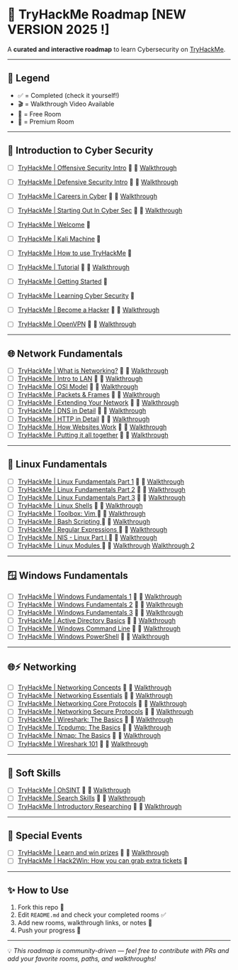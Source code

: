# 🚀 TryHackMe Roadmap [NEW VERSION 2025 !]

A **curated and interactive roadmap** to learn Cybersecurity on <a href="https://tryhackme.com" target="_blank" rel="noopener noreferrer">TryHackMe</a>.  

---

## 📌 Legend  
- ✅ = Completed (check it yourself!)  
- 🎬 = Walkthrough Video Available  
- 🎁 = Free Room  
- 💸 = Premium Room  

---

## 📂 Introduction to Cyber Security 

- [ ] <a href="https://tryhackme.com/room/offensivesecurityintrokK" target="_blank" rel="noopener noreferrer">TryHackMe | Offensive Security Intro</a> 🎁 🎥 <a href="https://www.youtube.com/watch?v=lBRHTtwsBeo" target="_blank" rel="noopener noreferrer">Walkthrough</a>   
- [ ] <a href="https://tryhackme.com/room/defensivesecurityintro" target="_blank" rel="noopener noreferrer">TryHackMe | Defensive Security Intro</a> 🎁 🎥 <a href="https://www.youtube.com/watch?v=3fG3HpEnM2A" target="_blank" rel="noopener noreferrer">Walkthrough</a>  
- [ ] <a href="https://tryhackme.com/room/careersincyber" target="_blank" rel="noopener noreferrer">TryHackMe | Careers in Cyber</a> 🎁 🎥 <a href="https://www.youtube.com/watch?v=9sMDzMIp-98" target="_blank" rel="noopener noreferrer">Walkthrough</a>    
- [ ] <a href="https://tryhackme.com/room/startingoutincybersec" target="_blank" rel="noopener noreferrer">TryHackMe | Starting Out In Cyber Sec</a> 🎁 🎥 <a href="https://www.youtube.com/watch?v=5g6D69bmQdw" target="_blank" rel="noopener noreferrer">Walkthrough</a>
- [ ] <a href="https://tryhackme.com/room/hello" target="_blank" rel="noopener noreferrer">TryHackMe | Welcome</a> 🎁 
- [ ] <a href="https://tryhackme.com/room/kali" target="_blank" rel="noopener noreferrer">TryHackMe | Kali Machine</a> 💸
- [ ] <a href="https://tryhackme.com/room/howtousetryhackme" target="_blank" rel="noopener noreferrer">TryHackMe | How to use TryHackMe</a> 🎁 
- [ ] <a href="https://tryhackme.com/room/tutorial" target="_blank" rel="noopener noreferrer">TryHackMe | Tutorial</a> 🎁 🎥 <a href="https://www.youtube.com/watch?v=ROO2pDPgja4" target="_blank" rel="noopener noreferrer">Walkthrough</a>
- [ ] <a href="https://tryhackme.com/room/gettingstarted" target="_blank" rel="noopener noreferrer">TryHackMe | Getting Started</a> 🎁 
- [ ] <a href="https://tryhackme.com/room/beginnerpathintro" target="_blank" rel="noopener noreferrer">TryHackMe | Learning Cyber Security</a> 🎁
- [ ] <a href="https://tryhackme.com/room/becomeahackeroa" target="_blank" rel="noopener noreferrer">TryHackMe | Become a Hacker</a> 🎁 🎥 <a href="https://www.youtube.com/watch?v=X2MQ-U6wlwY" target="_blank" rel="noopener noreferrer">Walkthrough</a>
- [ ] <a href="https://tryhackme.com/room/openvpn" target="_blank" rel="noopener noreferrer">TryHackMe | OpenVPN</a> 🎁 🎥 <a href="https://www.youtube.com/watch?v=Qm3SQE-dPdA" target="_blank" rel="noopener noreferrer">Walkthrough</a>
  

---

## 🌐 Network Fundamentals
- [ ] <a href="https://tryhackme.com/room/whatisnetworking" target="_blank" rel="noopener noreferrer">TryHackMe | What is Networking?</a> 🎁 🎥 <a href="https://www.youtube.com/watch?v=42u_2e6eNF4" target="_blank" rel="noopener noreferrer">Walkthrough</a>
- [ ] <a href="https://tryhackme.com/room/introtolan" target="_blank" rel="noopener noreferrer">TryHackMe | Intro to LAN</a> 💸 🎥 <a href="https://www.youtube.com/watch?v=csYtPidvvFQ" target="_blank" rel="noopener noreferrer">Walkthrough</a>
- [ ] <a href="https://tryhackme.com/room/osimodelzi" target="_blank" rel="noopener noreferrer">TryHackMe | OSI Model</a> 💸 🎥 <a href="https://www.youtube.com/watch?v=hWIktHvNjeM" target="_blank" rel="noopener noreferrer">Walkthrough</a>
- [ ] <a href="https://tryhackme.com/room/packetsframes" target="_blank" rel="noopener noreferrer">TryHackMe | Packets & Frames</a> 💸 🎥 <a href="https://www.youtube.com/watch?v=vzcLrE0SfiQ" target="_blank" rel="noopener noreferrer">Walkthrough</a>
- [ ] <a href="https://tryhackme.com/room/extendingyournetwork" target="_blank" rel="noopener noreferrer">TryHackMe | Extending Your Network</a> 💸 🎥 <a href="https://www.youtube.com/watch?v=uMkjvpux70I" target="_blank" rel="noopener noreferrer">Walkthrough</a>
- [ ] <a href="https://tryhackme.com/room/dnsindetail" target="_blank" rel="noopener noreferrer">TryHackMe | DNS in Detail</a> 🎁 🎥 <a href="https://www.youtube.com/watch?v=jpTY1S5vs9k" target="_blank" rel="noopener noreferrer">Walkthrough</a>
- [ ] <a href="https://tryhackme.com/room/httpindetail" target="_blank" rel="noopener noreferrer">TryHackMe | HTTP in Detail</a> 🎁 🎥 <a href="https://www.youtube.com/watch?v=XZyapIKV3Rw" target="_blank" rel="noopener noreferrer">Walkthrough</a>
- [ ] <a href="https://tryhackme.com/room/howwebsiteswork" target="_blank" rel="noopener noreferrer">TryHackMe | How Websites Work</a> 🎁 🎥 <a href="https://www.youtube.com/watch?v=iWoiwFRLV4I" target="_blank" rel="noopener noreferrer">Walkthrough</a>
- [ ] <a href="https://tryhackme.com/room/puttingitalltogether" target="_blank" rel="noopener noreferrer">TryHackMe | Putting it all together</a> 🎁 🎥 <a href="https://www.youtube.com/watch?v=Aa_FAA3v22g" target="_blank" rel="noopener noreferrer">Walkthrough</a>

---

## 🐧 Linux Fundamentals  

- [ ] <a href="https://tryhackme.com/room/linuxfundamentalspart1" target="_blank" rel="noopener noreferrer">TryHackMe | Linux Fundamentals Part 1</a> 🎁 🎥 <a href="https://www.youtube.com/watch?v=kPylihJRG70" target="_blank" rel="noopener noreferrer">Walkthrough</a>
- [ ] <a href="https://tryhackme.com/room/linuxfundamentalspart2" target="_blank" rel="noopener noreferrer">TryHackMe | Linux Fundamentals Part 2</a> 💸 🎥 <a href="https://www.youtube.com/watch?v=7Zt2Mp2IeBI" target="_blank" rel="noopener noreferrer">Walkthrough</a>
- [ ] <a href="https://tryhackme.com/room/linuxfundamentalspart2" target="_blank" rel="noopener noreferrer">TryHackMe | Linux Fundamentals Part 3</a> 💸 🎥 <a href="https://tryhackme.com/room/linuxfundamentalspart3" target="_blank" rel="noopener noreferrer">Walkthrough</a>
- [ ] <a href="https://tryhackme.com/room/linuxshells" target="_blank" rel="noopener noreferrer">TryHackMe | Linux Shells</a> 💸 🎥 <a href="https://www.youtube.com/watch?v=xpKQ8FHogdE" target="_blank" rel="noopener noreferrer">Walkthrough</a>
- [ ] <a href="https://tryhackme.com/room/toolboxvim" target="_blank" rel="noopener noreferrer">TryHackMe | Toolbox: Vim </a> 🎁 🎥 <a href="https://www.youtube.com/watch?v=-txKSRn0qeA" target="_blank" rel="noopener noreferrer">Walkthrough</a>
- [ ] <a href="https://tryhackme.com/room/bashscripting" target="_blank" rel="noopener noreferrer">TryHackMe | Bash Scripting  </a> 🎁 🎥 <a href="https://www.youtube.com/watch?v=-av-mD22ukU" target="_blank" rel="noopener noreferrer">Walkthrough</a>
- [ ] <a href="https://tryhackme.com/room/catregex" target="_blank" rel="noopener noreferrer">TryHackMe | Regular Expressions  </a> 🎁 🎥 <a href="https://www.youtube.com/watch?v=0VWbo4CNims&t=877s" target="_blank" rel="noopener noreferrer">Walkthrough</a>
- [ ] <a href="https://tryhackme.com/room/nislinuxone" target="_blank" rel="noopener noreferrer">TryHackMe | NIS - Linux Part I  </a> 💸 🎥 <a href="https://www.youtube.com/watch?v=zJpZASQREOc" target="_blank" rel="noopener noreferrer">Walkthrough</a>
- [ ] <a href="https://tryhackme.com/room/linuxmodules" target="_blank" rel="noopener noreferrer">TryHackMe | Linux Modules  </a> 🎁 🎥 <a href="https://www.youtube.com/watch?v=eXhltuBfa8s" target="_blank" rel="noopener noreferrer">Walkthrough</a>  <a href="https://www.youtube.com/playlist?list=PLbpSggYC-xcoaX_xx2OIah7rCT9ymwP29" target="_blank" rel="noopener noreferrer"> Walkthrough 2</a>

---

## 🪟 Windows Fundamentals  

- [ ] <a href="https://tryhackme.com/room/windowsfundamentals1xbx" target="_blank" rel="noopener noreferrer">TryHackMe | Windows Fundamentals 1</a> 🎁 🎥 <a href="https://www.youtube.com/watch?v=Ssa2W1bUoAg" target="_blank" rel="noopener noreferrer">Walkthrough</a>
- [ ] <a href="https://tryhackme.com/room/windowsfundamentals2x0x" target="_blank" rel="noopener noreferrer">TryHackMe | Windows Fundamentals 2</a> 🎁 🎥 <a href="https://www.youtube.com/watch?v=9lz5nLOw7iU" target="_blank" rel="noopener noreferrer">Walkthrough</a>
- [ ] <a href="https://tryhackme.com/room/windowsfundamentals3xzx" target="_blank" rel="noopener noreferrer">TryHackMe | Windows Fundamentals 3</a> 🎁 🎥 <a href="https://www.youtube.com/watch?v=pXpUts9wltk" target="_blank" rel="noopener noreferrer">Walkthrough</a>
- [ ] <a href="https://tryhackme.com/room/winadbasics" target="_blank" rel="noopener noreferrer">TryHackMe | Active Directory Basics</a> 🎁 🎥 <a href="https://www.youtube.com/watch?v=T55AcTV_m7E" target="_blank" rel="noopener noreferrer">Walkthrough</a>
- [ ] <a href="https://tryhackme.com/room/windowscommandline" target="_blank" rel="noopener noreferrer">TryHackMe | Windows Command Line</a> 🎁 🎥 <a href="https://www.youtube.com/watch?v=Dbtq2gT2S-I" target="_blank" rel="noopener noreferrer">Walkthrough</a>
- [ ] <a href="https://tryhackme.com/room/windowspowershell" target="_blank" rel="noopener noreferrer">TryHackMe | Windows PowerShell</a> 💸 🎥 <a href="https://www.youtube.com/watch?v=Dbtq2gT2S-I" target="_blank" rel="noopener noreferrer">Walkthrough</a>

---

## 🌐⚡ Networking
- [ ] <a href="https://tryhackme.com/room/networkingconcepts" target="_blank" rel="noopener noreferrer">TryHackMe | Networking Concepts</a> 🎁 🎥 <a href="https://www.youtube.com/watch?v=VcBiJuu-8LU" target="_blank" rel="noopener noreferrer">Walkthrough</a>
- [ ] <a href="https://tryhackme.com/room/networkingessentials" target="_blank" rel="noopener noreferrer">TryHackMe | Networking Essentials</a> 💸 🎥 <a href="https://www.youtube.com/watch?v=bWtwXNm5V-8" target="_blank" rel="noopener noreferrer">Walkthrough</a>
- [ ] <a href="https://tryhackme.com/room/networkingcoreprotocols" target="_blank" rel="noopener noreferrer">TryHackMe | Networking Core Protocols</a> 💸 🎥 <a href="https://www.youtube.com/watch?v=4SYAKMcRPKQ" target="_blank" rel="noopener noreferrer">Walkthrough</a>
- [ ] <a href="https://tryhackme.com/room/networkingsecureprotocols" target="_blank" rel="noopener noreferrer">TryHackMe | Networking Secure Protocols</a> 💸 🎥 <a href="https://www.youtube.com/watch?v=lqUkKwlJTdM" target="_blank" rel="noopener noreferrer">Walkthrough</a>
- [ ] <a href="https://tryhackme.com/room/wiresharkthebasics" target="_blank" rel="noopener noreferrer">TryHackMe | Wireshark: The Basics</a> 💸 🎥 <a href="https://www.youtube.com/watch?v=6qiTYp99Oa8" target="_blank" rel="noopener noreferrer">Walkthrough</a>
- [ ] <a href="https://tryhackme.com/room/tcpdump" target="_blank" rel="noopener noreferrer">TryHackMe | Tcpdump: The Basics</a> 💸 🎥 <a href="https://www.youtube.com/watch?v=FdtwrpvsOaU" target="_blank" rel="noopener noreferrer">Walkthrough</a>
- [ ] <a href="https://tryhackme.com/room/nmap" target="_blank" rel="noopener noreferrer">TryHackMe | Nmap: The Basics</a> 💸 🎥 <a href="https://www.youtube.com/watch?v=0vPtjVu8QM0" target="_blank" rel="noopener noreferrer">Walkthrough</a>
- [ ] <a href="https://tryhackme.com/room/wireshark" target="_blank" rel="noopener noreferrer">TryHackMe | Wireshark 101</a> 💸 🎥 <a href="https://www.youtube.com/watch?v=AYzpPYz7c08" target="_blank" rel="noopener noreferrer">Walkthrough</a>
---

## 🧠 Soft Skills  

- [ ] <a href="https://tryhackme.com/room/ohsint" target="_blank" rel="noopener noreferrer">TryHackMe | OhSINT</a> 🎁 🎥 <a href="https://www.youtube.com/watch?v=7YJc8L_fCiU" target="_blank" rel="noopener noreferrer">Walkthrough</a>
- [ ] <a href="https://tryhackme.com/room/searchskills" target="_blank" rel="noopener noreferrer">TryHackMe | Search Skills</a> 🎁 🎥 <a href="https://www.youtube.com/watch?v=JkR4awgm6QU" target="_blank" rel="noopener noreferrer">Walkthrough</a>
- [ ] <a href="https://tryhackme.com/room/introtoresearch" target="_blank" rel="noopener noreferrer">TryHackMe | Introductory Researching</a> 🎁 🎥 <a href="https://www.youtube.com/watch?v=TGsIxfvEDaQ" target="_blank" rel="noopener noreferrer">Walkthrough</a>

---

## 🎄 Special Events  

- [ ] <a href="https://tryhackme.com/room/tickets1" target="_blank" rel="noopener noreferrer">TryHackMe | Learn and win prizes</a> 🎁 🎥 <a href="https://www.youtube.com/watch?v=KSq9tG2bP1Y" target="_blank" rel="noopener noreferrer">Walkthrough</a>
- [ ] <a href="https://tryhackme.com/room/hack2win" target="_blank" rel="noopener noreferrer">TryHackMe | Hack2Win: How you can grab extra tickets</a> 🎁
---

## ✨ How to Use  

1. Fork this repo 🍴  
2. Edit `README.md` and check your completed rooms ✅  
3. Add new rooms, walkthrough links, or notes 📝  
4. Push your progress 🚀  

---

💡 *This roadmap is community-driven — feel free to contribute with PRs and add your favorite rooms, paths, and walkthroughs!*  
